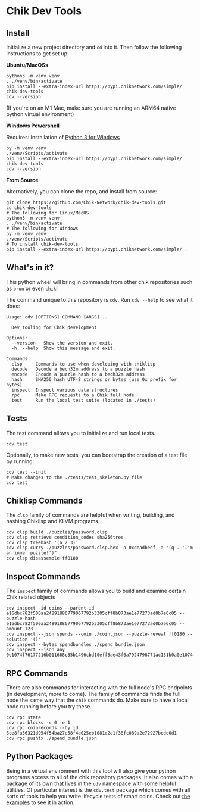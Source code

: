 Chik Dev Tools
=======

Install
-------

Initialize a new project directory and `cd` into it. Then follow the following instructions to get set up:

**Ubuntu/MacOSs**
```
python3 -m venv venv
. ./venv/bin/activate
pip install --extra-index-url https://pypi.chiknetwork.com/simple/ chik-dev-tools
cdv --version
```
(If you're on an M1 Mac, make sure you are running an ARM64 native python virtual environment)

**Windows Powershell**

Requires: Installation of [Python 3 for Windows](https://www.python.org/downloads/windows/)

```
py -m venv venv
./venv/Scripts/activate
pip install --extra-index-url https://pypi.chiknetwork.com/simple/ chik-dev-tools
cdv --version
```

**From Source**

Alternatively, you can clone the repo, and install from source:
```
git clone https://github.com/Chik-Network/chik-dev-tools.git
cd chik-dev-tools
# The following for Linux/MacOS
python3 -m venv venv
. ./venv/bin/activate
# The following for Windows
py -m venv venv
./venv/Scripts/activate
# To install chik-dev-tools
pip install --extra-index-url https://pypi.chiknetwork.com/simple/ .
```

What's in it?
-------------

This python wheel will bring in commands from other chik repositories such as `brun` or even `chik`!

The command unique to this repository is `cdv`. Run `cdv --help` to see what it does:

```
Usage: cdv [OPTIONS] COMMAND [ARGS]...

  Dev tooling for Chik development

Options:
  --version   Show the version and exit.
  -h, --help  Show this message and exit.

Commands:
  clsp     Commands to use when developing with chiklisp
  decode   Decode a bech32m address to a puzzle hash
  encode   Encode a puzzle hash to a bech32m address
  hash     SHA256 hash UTF-8 strings or bytes (use 0x prefix for bytes)
  inspect  Inspect various data structures
  rpc      Make RPC requests to a Chik full node
  test     Run the local test suite (located in ./tests)
```

Tests
----------

The test command allows you to initialize and run local tests.
```
cdv test
```

Optionally, to make new tests, you can bootstrap the creation of a test file by running:
```
cdv test --init
# Make changes to the ./tests/test_skeleton.py file
cdv test
```


Chiklisp Commands
-----------------

The `clsp` family of commands are helpful when writing, building, and hashing Chiklisp and KLVM programs.

```
cdv clsp build ./puzzles/password.clsp
cdv clsp retrieve condition_codes sha256tree
cdv clsp treehash '(a 2 3)'
cdv clsp curry ./puzzles/password.clsp.hex -a 0xdeadbeef -a "(q . 'I'm an inner puzzle!')"
cdv clsp disassemble ff0180
```

Inspect Commands
----------------

The `inspect` family of commands allows you to build and examine certain Chik related objects

```
cdv inspect -id coins --parent-id e16dbc782f500aa24891886779067792b3305cff8b873ae1e77273ad0b7e6c05 --puzzle-hash e16dbc782f500aa24891886779067792b3305cff8b873ae1e77273ad0b7e6c05 --amount 123
cdv inspect --json spends --coin ./coin.json --puzzle-reveal ff0180 --solution '()'
cdv inspect --bytes spendbundles ./spend_bundle.json
cdv inspect --json any 0e1074f76177216b011668c35b1496cbd10eff5ae43f6a7924798771ac131b0a0e1074f76177216b011668c35b1496cbd10eff5ae43f6a7924798771ac131b0a0000000000000001ff018080
```

RPC Commands
------------

There are also commands for interacting with the full node's RPC endpoints (in development, more to come).  The family of commands finds the full node the same way that the `chik` commands do.  Make sure to have a local node running before you try these.

```
cdv rpc state
cdv rpc blocks -s 0 -e 1
cdv rpc coinrecords --by id 6ce8fa56321d954f54ba27e58f4a025eb1081d2e1f38fc089a2e72927bcde0d1
cdv rpc pushtx ./spend_bundle.json
```

Python Packages
---------------

Being in a virtual environment with this tool will also give your python programs access to all of the chik repository packages.
It also comes with a package of its own that lives in the `cdv` namespace with some helpful utilities.  Of particular interest is the `cdv.test` package which comes with all sorts of tools to help you write lifecycle tests of smart coins.  Check out [the examples](https://github.com/Chik-Network/chik-dev-tools/tree/main/cdv/examples) to see it in action.
